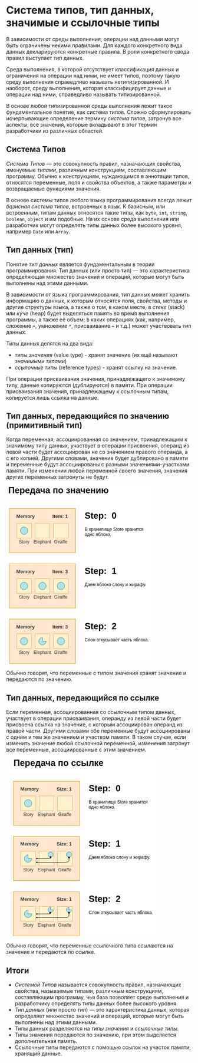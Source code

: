 # Система типов, тип данных, значимые и ссылочные типы

В зависимости от среды выполнения, операции над данными могут быть ограничены некими правилами. Для каждого конкретного вида данных декларируются конкретные правила. В роли конкретного свода правил выступает тип данных.

Среда выполнения, в которой отсутствует классификация данных и ограничения на операции над ними, не имеет типов, поэтому такую среду выполнения справедливо называть нетипизированной. И наоборот, среду выполнения, которая классифицирует данные и операции над ними, справедливо называть типизированной.

В основе любой типизированной среды выполнения лежит такое фундаментальное понятие, как система типов. Сложно сформулировать исчерпывающие определение термину *система типов*, затронув все аспекты, все значения, которые вкладывают в этот термин разработчики из различных областей.


## Система Типов

*Система Типов* — это совокупность правил, назначающих свойства, именуемые *типами*, различным конструкциям, составляющим программу. Обычно к конструкциям, нуждающимся в аннотации типов, относятся переменные, поля и свойства объектов, а также параметры и возвращаемые функциями значения.

В основе системы типов любого языка программирования всегда лежит *базисная система типов*, встроенных в язык. К базисным, или встроенным, типам данных относятся такие типы, как `byte`, `int`, `string`, `boolean`, `object` и им подобные. На их основе среда выполнения или разработчик могут определять типы данных более высокого уровня, например `Date` или `Array`.


## Тип данных (тип)

Понятие *тип данных* является фундаментальным в теории программирования. Тип данных (или просто тип) — это характеристика определяющая множество значений и операций, которые могут быть выполнены над этими данными.

В зависимости от языка программирования, тип данных может хранить информацию о данных, к которым относятся поля, свойства, методы и другие структуры языка, а также о том, в каком месте, в *стеке* (stack) или *куче* (heap) будет выделяться память во время выполнения программы, а также её объем; в каких операциях (как, например, сложение `+`, умножение `*`, присваивание `=` и т.д.) может участвовать тип данных.

Типы данных делятся на два вида:
 
 - *типы значения* (value type) - хранят значение (их ещё называют *значимыми типами*)
 - *ссылочные типы* (reference types) - хранят ссылку на значение.

При операции присваивания значения, принадлежащего к значимому типу, данные копируются (дублируются) в памяти. При операции присваивания значения, принадлежащему к ссылочным типам, копируется лишь ссылка на данные.


## Тип данных, передающийся по значению (примитивный тип)

Когда переменная, ассоциированная со значением, принадлежащим к значимому типу данных, участвует в операции присвоения, операнд из левой части будет ассоциирован не со значением правого операнда, а с его копией. Другими словами, значение будет дублировано в памяти и переменные будут ассоциированы с разными значениями-участками памяти. При изменении любой переменной своего значения, значения других переменных затронуты не будут.

![](type-conversion-value-type.png)  

Обычно говорят, что переменные с типом значения хранят значение и передаются по значению.


## Тип данных, передающийся по ссылке

Если переменная, ассоциированная со ссылочным типом данных, участвует в операции присваивания, операнду из левой части будет присвоена ссылка на значение, с которым ассоциирован операнд из правой части. Другими словами обе переменные будут ассоциированы с одним и тем же значением и участком памяти. В таком случае, если изменить значение любой ссылочной переменной, изменения затронут все переменные, ассоциированные с этим значением.

![](type-conversion-ref-type.png) 

Обычно говорят, что переменные ссылочного типа ссылаются на значение и передаются по ссылке.


## Итоги

- *Системой Типов* называется совокупность правил, назначающих свойства, называемые типами, различным конструкциям, составляющим программу, чья база позволяет среде выполнения и разработчику определять типы данных более высокого уровня.
- *Тип данных* (или просто *тип*) — это характеристика данных, которая определяет множество значений и операций, которые могут быть выполнены над этими данными.
- Типы данных разделяются на *типы значения* и *ссылочные типы*.
- Типы значения передаются по значению, при этом выделяется дополнительная память.
- Ссылочные типы передаются с помощью ссылок на участок памяти, хранящий данные.
